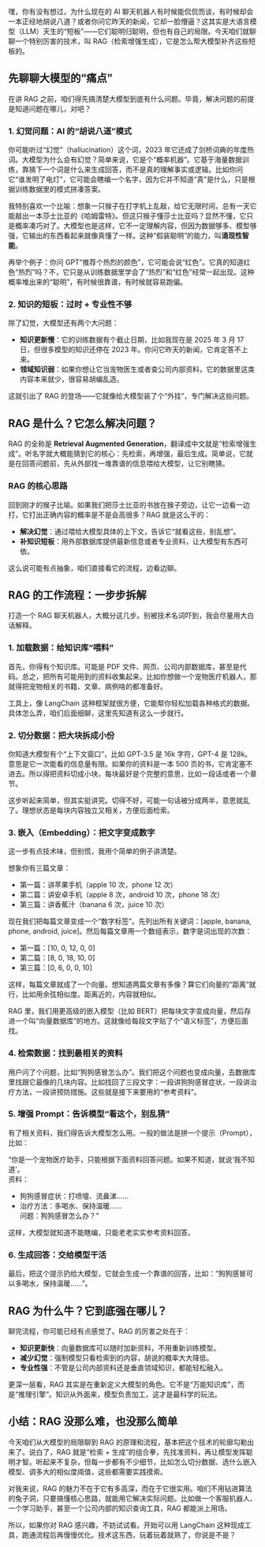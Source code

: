嘿，你有没有想过，为什么现在的 AI 聊天机器人有时候能侃侃而谈，有时候却会一本正经地胡说八道？或者你问它昨天的新闻，它却一脸懵逼？这其实是大语言模型（LLM）天生的“短板”——它们聪明归聪明，但也有自己的局限。今天咱们就聊聊一个特别厉害的技术，叫 RAG（检索增强生成），它是怎么帮大模型补齐这些短板的。

## 先聊聊大模型的“痛点”

在讲 RAG 之前，咱们得先搞清楚大模型到底有什么问题。毕竟，解决问题的前提是知道问题在哪儿，对吧？

### 1. 幻觉问题：AI 的“胡说八道”模式
你可能听过“幻觉”（hallucination）这个词，2023 年它还成了剑桥词典的年度热词。大模型为什么会有幻觉？简单来说，它是个“概率机器”。它基于海量数据训练，靠猜下一个词是什么来生成回答，而不是真的理解事实或逻辑。比如你问它“谁发明了电灯”，它可能会瞎编一个名字，因为它并不知道“真”是什么，只是根据训练数据里的模式拼凑答案。

我特别喜欢一个比喻：想象一只猴子在打字机上乱敲，给它无限时间，总有一天它能敲出一本莎士比亚的《哈姆雷特》。但这只猴子懂莎士比亚吗？显然不懂，它只是概率凑巧对了。大模型也是这样，它不一定理解内容，但因为数据够多、模型够强，它输出的东西看起来就像真懂了一样。这种“假装聪明”的能力，叫**涌现性智能**。

再举个例子：你问 GPT“推荐个热烈的颜色”，它可能会说“红色”。它真的知道红色“热烈”吗？不，它只是从训练数据里学会了“热烈”和“红色”经常一起出现。这种概率堆出来的“聪明”，有时候很靠谱，有时候就容易跑偏。

### 2. 知识的短板：过时 + 专业性不够
除了幻觉，大模型还有两个大问题：
- **知识更新慢**：它的训练数据有个截止日期，比如我现在是 2025 年 3 月 17 日，但很多模型的知识还停在 2023 年。你问它昨天的新闻，它肯定答不上来。
- **领域知识弱**：如果你想让它当宠物医生或者查公司内部资料，它的数据里这类内容本来就少，很容易胡编乱造。

这就引出了 RAG 的登场——它就像给大模型装了个“外挂”，专门解决这些问题。



## RAG 是什么？它怎么解决问题？

RAG 的全称是 **Retrieval Augmented Generation**，翻译成中文就是“检索增强生成”。听名字就大概能猜到它的核心：先检索，再增强，最后生成。简单说，它就是在回答问题前，先从外部找一堆靠谱的信息喂给大模型，让它别瞎猜。

### RAG 的核心思路
回到刚才的猴子比喻。如果我们把莎士比亚的书放在猴子旁边，让它一边看一边打，它打出正确内容的概率是不是会高很多？RAG 就是这么干的：
- **解决幻觉**：通过喂给大模型具体的上下文，告诉它“就看这些，别乱想”。
- **补知识短板**：用外部数据库提供最新信息或者专业资料，让大模型有东西可依。

这么说可能有点抽象，咱们直接看它的流程，边看边聊。



## RAG 的工作流程：一步步拆解

打造一个 RAG 聊天机器人，大概分这几步。别被技术名词吓到，我会尽量用大白话解释。

### 1. 加载数据：给知识库“喂料”
首先，你得有个知识库。可能是 PDF 文件、网页、公司内部数据库，甚至是代码。总之，把所有可能用到的资料收集起来。比如你想做一个宠物医疗机器人，那就得把宠物相关的书籍、文章、病例啥的都准备好。

工具上，像 LangChain 这种框架就很方便，它能帮你轻松加载各种格式的数据。具体怎么弄，咱们后面细聊，这里先知道有这么一步就行。

### 2. 切分数据：把大块拆成小份
你知道大模型有个“上下文窗口”，比如 GPT-3.5 是 16k 字符，GPT-4 是 128k。意思是它一次能看的信息量有限。如果你的资料是一本 500 页的书，它肯定塞不进去。所以得把资料切成小块，每块最好是个完整的意思，比如一段话或者一个章节。

这步听起来简单，但其实挺讲究。切得不好，可能一句话被分成两半，意思就乱了。理想状态是每块内容独立又相关，方便后面检索。

### 3. 嵌入（Embedding）：把文字变成数字
这一步有点技术味，但别慌，我用个简单的例子讲清楚。

想象你有三篇文章：
- 第一篇：讲苹果手机（apple 10 次，phone 12 次）
- 第二篇：讲安卓手机（apple 8 次，android 10 次，phone 18 次）
- 第三篇：讲香蕉汁（banana 6 次，juice 10 次）

现在我们把每篇文章变成一个“数字标签”。先列出所有关键词：[apple, banana, phone, android, juice]。然后每篇文章用一个数组表示，数字是词出现的次数：
- 第一篇：[10, 0, 12, 0, 0]
- 第二篇：[8, 0, 18, 10, 0]
- 第三篇：[0, 6, 0, 0, 10]

这样，每篇文章就成了一个向量。想知道两篇文章有多像？算它们向量的“距离”就行，比如用余弦相似度。距离近的，内容就相似。

RAG 里，我们用更高级的嵌入模型（比如 BERT）把每块文字变成向量，然后存进一个叫“向量数据库”的地方。这就像给每段文字贴了个“语义标签”，方便后面找。

### 4. 检索数据：找到最相关的资料
用户问了个问题，比如“狗狗感冒怎么办”。我们把这个问题也变成向量，去数据库里找跟它最像的几块内容。比如找回了三段文字：一段讲狗狗感冒症状，一段讲治疗方法，一段讲预防措施。这些就是接下来要用的“参考资料”。

### 5. 增强 Prompt：告诉模型“看这个，别乱猜”
有了相关资料，我们得告诉大模型怎么用。一般的做法是拼一个提示（Prompt），比如：

“你是一个宠物医疗助手，只能根据下面资料回答问题。如果不知道，就说‘我不知道’。  
资料：  
- 狗狗感冒症状：打喷嚏、流鼻涕……  
- 治疗方法：多喝水、保持温暖……  
问题：狗狗感冒怎么办？”

这样，大模型就知道不能瞎编，只能老老实实参考资料回答。

### 6. 生成回答：交给模型干活
最后，把这个提示扔给大模型，它就会生成一个靠谱的回答，比如：“狗狗感冒可以多喝水，保持温暖……”。



## RAG 为什么牛？它到底强在哪儿？

聊完流程，你可能已经有点感觉了。RAG 的厉害之处在于：
- **知识更新快**：向量数据库可以随时加新资料，不用重新训练模型。
- **减少幻觉**：强制模型只看检索到的内容，胡说的概率大大降低。
- **专业性强**：不管是公司内部资料还是垂直领域知识，都能轻松融入。

更深一层看，RAG 其实是在重新定义大模型的角色。它不是“万能知识库”，而是“推理引擎”。知识从外面来，模型负责加工，这才是最科学的玩法。



## 小结：RAG 没那么难，也没那么简单

今天咱们从大模型的局限聊到 RAG 的原理和流程，基本把这个技术的轮廓勾勒出来了。说白了，RAG 就是“检索 + 生成”的组合拳，先找准资料，再让模型发挥聪明才智。听起来不复杂，但每一步都有不少细节，比如怎么切分数据、选什么嵌入模型、调多大的相似度阈值，这些都需要实践摸索。

对我来说，RAG 的魅力不在于它有多高深，而在于它很实用。咱们不用钻进算法的兔子洞，只要搞懂核心思路，就能用它解决实际问题。比如做一个客服机器人、一个学习助手，甚至一个公司内部的知识查询工具，RAG 都能派上用场。

所以，如果你对 RAG 感兴趣，不妨试试看。开始可以用 LangChain 这种现成工具，跑通流程后再慢慢优化。技术这东西，玩着玩着就熟了，你说是不是？
